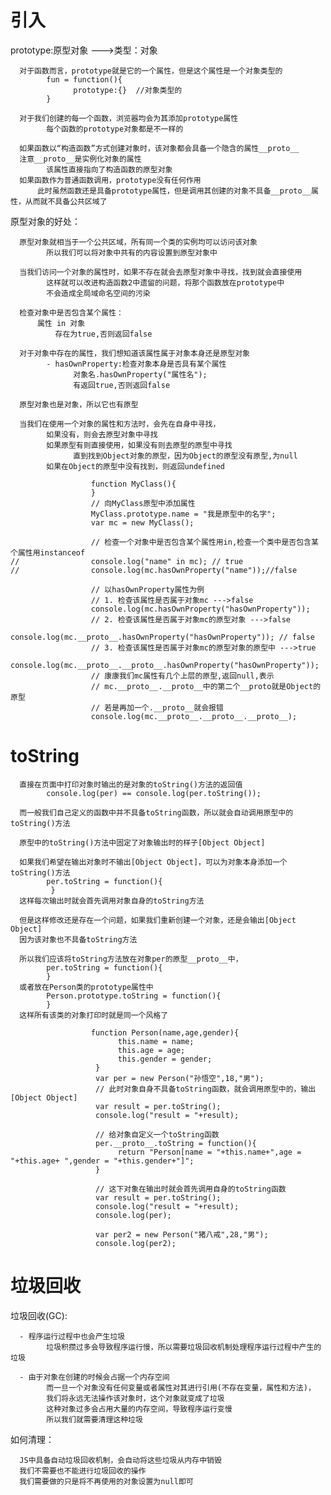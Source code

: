 # 引入
prototype:原型对象  --->类型：对象

      对于函数而言，prototype就是它的一个属性，但是这个属性是一个对象类型的
            fun = function(){
                  prototype:{}  //对象类型的
            }

      对于我们创建的每一个函数，浏览器均会为其添加prototype属性
            每个函数的prototype对象都是不一样的

      如果函数以“构造函数”方式创建对象时，该对象都会具备一个隐含的属性__proto__
      注意__proto__是实例化对象的属性
            该属性直接指向了构造函数的原型对象
      如果函数作为普通函数调用，prototype没有任何作用
          此时虽然函数还是具备prototype属性，但是调用其创建的对象不具备__proto__属性，从而就不具备公共区域了

原型对象的好处：

      原型对象就相当于一个公共区域，所有同一个类的实例均可以访问该对象
            所以我们可以将对象中共有的内容设置到原型对象中

      当我们访问一个对象的属性时，如果不存在就会去原型对象中寻找，找到就会直接使用
            这样就可以改进构造函数2中遗留的问题，将那个函数放在prototype中
            不会造成全局域命名空间的污染

      检查对象中是否包含某个属性：
          属性 in 对象
              存在为true,否则返回false

      对于对象中存在的属性，我们想知道该属性属于对象本身还是原型对象
            - hasOwnProperty:检查对象本身是否具有某个属性
                  对象名.hasOwnProperty("属性名");
                  有返回true,否则返回false

      原型对象也是对象，所以它也有原型

      当我们在使用一个对象的属性和方法时，会先在自身中寻找，
            如果没有，则会去原型对象中寻找
            如果原型有则直接使用，如果没有则去原型的原型中寻找
                  直到找到Object对象的原型，因为Object的原型没有原型,为null
            如果在Object的原型中没有找到，则返回undefined

```
                  function MyClass(){
                  }
                  // 向MyClass原型中添加属性
                  MyClass.prototype.name = "我是原型中的名字";
                  var mc = new MyClass();

                  // 检查一个对象中是否包含某个属性用in,检查一个类中是否包含某个属性用instanceof
//                console.log("name" in mc); // true
//                console.log(mc.hasOwnProperty("name"));//false

                  // 以hasOwnProperty属性为例
                  // 1. 检查该属性是否属于对象mc --->false
                  console.log(mc.hasOwnProperty("hasOwnProperty"));
                  // 2. 检查该属性是否属于对象mc的原型对象 --->false 
                  console.log(mc.__proto__.hasOwnProperty("hasOwnProperty")); // false
                  // 3. 检查该属性是否属于对象mc的原型对象的原型中 --->true
                  console.log(mc.__proto__.__proto__.hasOwnProperty("hasOwnProperty"));
                  // 康康我们mc属性有几个上层的原型,返回null,表示
                  // mc.__proto__.__proto__中的第二个__proto就是Object的原型
                  // 若是再加一个.__proto__就会报错
                  console.log(mc.__proto__.__proto__.__proto__);
```

# toString

      直接在页面中打印对象时输出的是对象的toString()方法的返回值
            console.log(per) == console.log(per.toString());

      而一般我们自己定义的函数中并不具备toString函数，所以就会自动调用原型中的toString()方法

      原型中的toString()方法中固定了对象输出时的样子[Object Object]

      如果我们希望在输出对象时不输出[Object Object]，可以为对象本身添加一个toString()方法
            per.toString = function(){
             }
      这样每次输出时就会首先调用对象自身的toString方法

      但是这样修改还是存在一个问题，如果我们重新创建一个对象，还是会输出[Object Object]
      因为该对象也不具备toString方法

      所以我们应该将toString方法放在对象per的原型__proto__中，
            per.toString = function(){
            }
      或者放在Person类的prototype属性中
            Person.prototype.toString = function(){
            }
      这样所有该类的对象打印时就是同一个风格了

```
                  function Person(name,age,gender){
                        this.name = name;
                        this.age = age;
                        this.gender = gender;
                   }
                   var per = new Person("孙悟空",18,"男");
                   // 此时对象自身不具备toString函数，就会调用原型中的，输出[Object Object]
                   var result = per.toString();
                   console.log("result = "+result);

                   // 给对象自定义一个toString函数
                   per.__proto__.toString = function(){ 
                        return "Person[name = "+this.name+",age = "+this.age+ ",gender = "+this.gender+"]";
                   }

                   // 这下对象在输出时就会首先调用自身的toString函数
                   var result = per.toString();
                   console.log("result = "+result);
                   console.log(per); 

                   var per2 = new Person("猪八戒",28,"男");
                   console.log(per2);
```

# 垃圾回收

垃圾回收(GC):

      - 程序运行过程中也会产生垃圾
            垃圾积攒过多会导致程序运行慢，所以需要垃圾回收机制处理程序运行过程中产生的垃圾

      - 由于对象在创建的时候会占据一个内存空间
            而一旦一个对象没有任何变量或者属性对其进行引用(不存在变量，属性和方法)，
            我们将永远无法操作该对象时，这个对象就变成了垃圾
            这种对象过多会占用大量的内存空间，导致程序运行变慢
            所以我们就需要清理这种垃圾
如何清理：

      JS中具备自动垃圾回收机制，会自动将这些垃圾从内存中销毁
      我们不需要也不能进行垃圾回收的操作
      我们需要做的只是将不再使用的对象设置为null即可